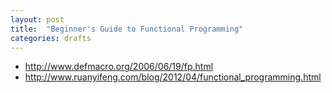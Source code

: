 ```yaml
---
layout: post
title:  "Beginner's Guide to Functional Programming"
categories: drafts
---
```


* http://www.defmacro.org/2006/06/19/fp.html
* http://www.ruanyifeng.com/blog/2012/04/functional_programming.html